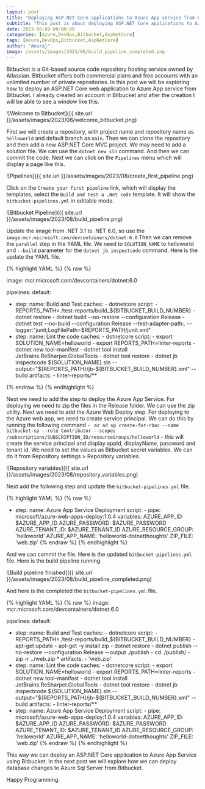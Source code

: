 ```yaml
---
layout: post
title: "Deploying ASP.NET Core applications to Azure App service from Bitbucket"
subtitle: "This post is about deploying ASP.NET Core applications to Azure App service from Bitbucket."
date: 2023-08-09 00:00:00
categories: [Azure,DevOps,Bitbucket,AspNetCore]
tags: [Azure,DevOps,Bitbucket,AspNetCore]
author: "Anuraj"
image: /assets/images/2023/08/build_pipeline_completed.png
---
```


Bitbucket is a Git-based source code repository hosting service owned by Atlassian. Bitbucket offers both commercial plans and free accounts with an unlimited number of private repositories. In this post we will be exploring how to deploy an ASP.NET Core web application to Azure App service from Bitbucket. I already created an account in Bitbucket and after the creation I will be able to see a window like this.

![Welcome to Bitbucket]({{ site.url }}/assets/images/2023/08/welcome_bitbucket.png)

First we will create a repository, with project name and repository name as `helloworld` and default branch as `main`. Then we can clone the repository and then add a new ASP.NET Core MVC project. We may need to add a solution file. We can use the `dotnet new sln` command. And then we can commit the code. Next we can click on the `Pipelines` menu which will display a page like this.

![Pipelines]({{ site.url }}/assets/images/2023/08/create_first_pipeline.png)

Click on the `Create your first pipeline` link, which will display the templates, select the `Build and test a .Net code` template. It will show the `bitbucket-pipelines.yml` in editable mode.

![Bitbucket Pipeline]({{ site.url }}/assets/images/2023/08/build_pipeline.png)

Update the image from .NET 3.1 to .NET 6.0, so use the `image:mcr.microsoft.com/devcontainers/dotnet:6.0`.Then we can remove the `parallel` step in the YAML file.  We need to `SOLUTION_NAME` to helloworld and `--build` parameter for the `dotnet jb inspectcode` command. Here is the update the YAML file.

{% highlight YAML %}
{% raw %}

image: mcr.microsoft.com/devcontainers/dotnet:6.0

pipelines:
  default:
  - step:
      name: Build and Test
      caches:
        - dotnetcore
      script:
        - REPORTS_PATH=./test-reports/build_${BITBUCKET_BUILD_NUMBER}
        - dotnet restore
        - dotnet build --no-restore --configuration Release
        - dotnet test --no-build --configuration Release --test-adapter-path:. --logger:"junit;LogFilePath=$REPORTS_PATH/junit.xml"
  - step:
      name: Lint the code
      caches:
        - dotnetcore
      script:
        - export SOLUTION_NAME=helloworld
        - export REPORTS_PATH=linter-reports
        - dotnet new tool-manifest
        - dotnet tool install JetBrains.ReSharper.GlobalTools
        - dotnet tool restore
        - dotnet jb inspectcode ${SOLUTION_NAME}.sln --output="${REPORTS_PATH}/jb-${BITBUCKET_BUILD_NUMBER}.xml" --build
      artifacts:
        - linter-reports/**

{% endraw %}
{% endhighlight %}

Next we need to add the step to deploy the Azure App Service. For deploying we need to zip the files in the Release folder. We can use the zip utility. Next we need to add the Azure Web Deploy step. For deploying to the Azure web app, we need to create service principal. We can do this by running the following command - ` az ad sp create-for-rbac --name bitbucket-sp --role Contributor --scopes /subscriptions/SUBSCRIPTION_ID/resourceGroups/helloworld` - this will create the service principal and display appId, displayName, password and tenant id. We need to set the values as Bitbucket secret variables. We can do it from Repository settings &gt; Repository variables.

![Repository variables]({{ site.url }}/assets/images/2023/08/repository_variables.png)

Next add the following step and update the `bitbucket-pipelines.yml` file.

{% highlight YAML %}
{% raw %}
- step:
    name: Azure App Service Deployment
    script:
      - pipe: microsoft/azure-web-apps-deploy:1.0.4
        variables:
          AZURE_APP_ID: $AZURE_APP_ID
          AZURE_PASSWORD: $AZURE_PASSWORD
          AZURE_TENANT_ID: $AZURE_TENANT_ID
          AZURE_RESOURCE_GROUP: 'helloworld'
          AZURE_APP_NAME: 'helloworld-dotnetthoughts'
          ZIP_FILE: 'web.zip'
{% endraw %}
{% endhighlight %}

And we can commit the file. Here is the updated `bitbucket-pipelines.yml` file. Here is the build pipeline running.

![Build pipeline finished]({{ site.url }}/assets/images/2023/08/build_pipeline_completed.png)

And here is the completed the `bitbucket-pipelines.yml` file.

{% highlight YAML %}
{% raw %}
image: mcr.microsoft.com/devcontainers/dotnet:6.0

pipelines:
  default:
  - step:
      name: Build and Test
      caches:
        - dotnetcore
      script:
        - REPORTS_PATH=./test-reports/build_${BITBUCKET_BUILD_NUMBER}
        - apt-get update
        - apt-get -y install zip
        - dotnet restore
        - dotnet publish --no-restore --configuration Release --output ./publish
        - cd ./publish/
        - zip -r ../web.zip *
      artifacts:
        - 'web.zip'
  - step:
      name: Lint the code
      caches:
        - dotnetcore
      script:
        - export SOLUTION_NAME=helloworld
        - export REPORTS_PATH=linter-reports
        - dotnet new tool-manifest
        - dotnet tool install JetBrains.ReSharper.GlobalTools
        - dotnet tool restore
        - dotnet jb inspectcode ${SOLUTION_NAME}.sln --output="${REPORTS_PATH}/jb-${BITBUCKET_BUILD_NUMBER}.xml" --build
      artifacts:
        - linter-reports/**
  - step:
      name: Azure App Service Deployment
      script:
        - pipe: microsoft/azure-web-apps-deploy:1.0.4
          variables:
            AZURE_APP_ID: $AZURE_APP_ID
            AZURE_PASSWORD: $AZURE_PASSWORD
            AZURE_TENANT_ID: $AZURE_TENANT_ID
            AZURE_RESOURCE_GROUP: 'helloworld'
            AZURE_APP_NAME: 'helloworld-dotnetthoughts'
            ZIP_FILE: 'web.zip'
{% endraw %}
{% endhighlight %}

This way we can deploy an ASP.NET Core application to Azure App Service using Bitbucket. In the next post we will explore how we can deploy database changes to Azure Sql Server from Bitbucket.

Happy Programming.